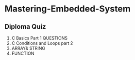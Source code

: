# Mastering-Embedded-System

## Diploma Quiz
   1.  C Basics Part 1 QUESTIONS
   2.  C Conditions and Loops part 2
   3.  ARRAY& STRING
   4.  FUNCTION
